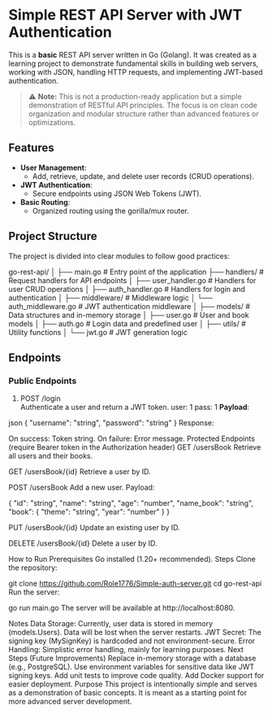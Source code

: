 # Simple REST API Server with JWT Authentication

This is a **basic** REST API server written in Go (Golang). It was created as a learning project to demonstrate fundamental skills in building web servers, working with JSON, handling HTTP requests, and implementing JWT-based authentication.

> ⚠️ **Note:** This is not a production-ready application but a simple demonstration of RESTful API principles. The focus is on clean code organization and modular structure rather than advanced features or optimizations.

## Features

- **User Management**: 
  - Add, retrieve, update, and delete user records (CRUD operations).
- **JWT Authentication**: 
  - Secure endpoints using JSON Web Tokens (JWT).
- **Basic Routing**: 
  - Organized routing using the gorilla/mux router.

## Project Structure

The project is divided into clear modules to follow good practices:

go-rest-api/ │ ├── main.go # Entry point of the application ├── handlers/ # Request handlers for API endpoints │ ├── user_handler.go # Handlers for user CRUD operations │ ├── auth_handler.go # Handlers for login and authentication │ ├── middleware/ # Middleware logic │ └── auth_middleware.go # JWT authentication middleware │ ├── models/ # Data structures and in-memory storage │ ├── user.go # User and book models │ ├── auth.go # Login data and predefined user │ ├── utils/ # Utility functions │ └── jwt.go # JWT generation logic 


## Endpoints

### Public Endpoints
1. POST /login  
   Authenticate a user and return a JWT token.
   user: 1
   pass: 1 
   **Payload**:
   
json
   {
       "username": "string",
       "password": "string"
   }
Response:

On success: Token string.
On failure: Error message.
Protected Endpoints (require Bearer token in the Authorization header)
GET /usersBook
Retrieve all users and their books.

GET /usersBook/{id}
Retrieve a user by ID.

POST /usersBook
Add a new user.
Payload:

{
    "id": "string",
    "name": "string",
    "age": "number",
    "name_book": "string",
    "book": {
        "theme": "string",
        "year": "number"
    }
}

PUT /usersBook/{id}
Update an existing user by ID.

DELETE /usersBook/{id}
Delete a user by ID.

How to Run
Prerequisites
Go installed (1.20+ recommended).
Steps
Clone the repository:

git clone https://github.com/Role1776/Simple-auth-server.git
cd go-rest-api
Run the server:

go run main.go
The server will be available at http://localhost:8080.

Notes
Data Storage: Currently, user data is stored in memory (models.Users). Data will be lost when the server restarts.
JWT Secret: The signing key (MySignKey) is hardcoded and not environment-secure.
Error Handling: Simplistic error handling, mainly for learning purposes.
Next Steps (Future Improvements)
Replace in-memory storage with a database (e.g., PostgreSQL).
Use environment variables for sensitive data like JWT signing keys.
Add unit tests to improve code quality.
Add Docker support for easier deployment.
Purpose
This project is intentionally simple and serves as a demonstration of basic concepts. It is meant as a starting point for more advanced server development.
